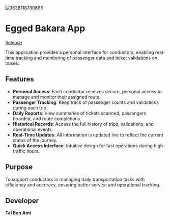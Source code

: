 ![1638118780686](https://github.com/user-attachments/assets/1d6d8e36-c407-4441-b192-75e37dade13a)
# Egged Bakara App
[Release](https://github.com/TalBenAmii/eggedBakaraFlutter/releases/latest)

This application provides a personal interface for conductors, enabling real-time tracking and monitoring of passenger data and ticket validations on buses.

## Features

- **Personal Access**: Each conductor receives secure, personal access to manage and monitor their assigned route.
- **Passenger Tracking**: Keep track of passenger counts and validations during each trip.
- **Daily Reports**: View summaries of tickets scanned, passengers boarded, and route completions.
- **Historical Records**: Access the full history of trips, validations, and operational events.
- **Real-Time Updates**: All information is updated live to reflect the current status of the journey.
- **Quick Access Interface**: Intuitive design for fast operations during high-traffic hours.

## Purpose

To support conductors in managing daily transportation tasks with efficiency and accuracy, ensuring better service and operational tracking.

## Developer

**Tal Ben Ami**

